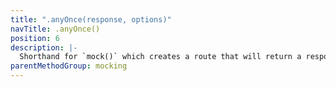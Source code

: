 ```yaml
---
title: ".anyOnce(response, options)"
navTitle: .anyOnce()
position: 6
description: |-
  Shorthand for `mock()` which creates a route that will return a response to any single fetch request.
parentMethodGroup: mocking
---
```

